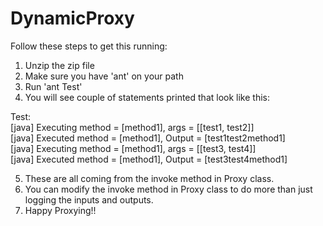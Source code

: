 DynamicProxy
============
Follow these steps to get this running:    
1) Unzip the zip file     
2) Make sure you have 'ant' on your path     
3) Run 'ant Test'    
4) You will see couple of statements printed that look like this:     
    
Test:     
     [java] Executing method = [method1], args = [[test1, test2]]    
     [java] Executed method = [method1], Output = [test1test2method1]     
     [java] Executing method = [method1], args = [[test3, test4]]    
     [java] Executed method = [method1], Output = [test3test4method1]    
    
5) These are all coming from the invoke method in Proxy class.    
6) You can modify the invoke method in Proxy class to do more than just logging the inputs and outputs.    
7) Happy Proxying!!     
   
